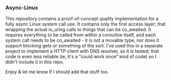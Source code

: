 ### Async-Linux

This repository contains a proof-of-concept quality implementation for a fully async Linux system call use. It contains only the first access layer; that wrapping the actual io\_uring calls to things that can be co\_awaited. It requires everything to be called from within a coroutine itself, and each system call needs to be co\_awaited - it is not a movable type, nor does it support blocking gets or something of the sort. I've used this in a separate project to implement a HTTP client with DNS resolver, so it is tested; that code is even less reliable (ie, it's a "could work once" kind of code) so I didn't include it in this repo.

Enjoy & let me know if I should add that stuff too.
